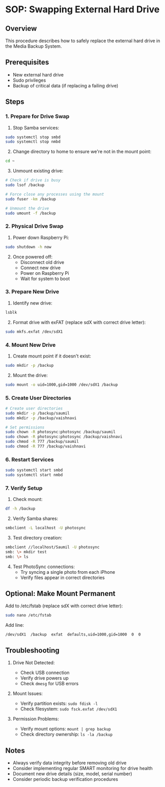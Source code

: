 # SOP: Swapping External Hard Drive

## Overview
This procedure describes how to safely replace the external hard drive in the Media Backup System.

## Prerequisites
- New external hard drive
- Sudo privileges
- Backup of critical data (if replacing a failing drive)

## Steps

### 1. Prepare for Drive Swap
1. Stop Samba services:
```bash
sudo systemctl stop smbd
sudo systemctl stop nmbd
```

2. Change directory to home to ensure we're not in the mount point:
```bash
cd ~
```

3. Unmount existing drive:
```bash
# Check if drive is busy
sudo lsof /backup

# Force close any processes using the mount
sudo fuser -km /backup

# Unmount the drive
sudo umount -f /backup
```

### 2. Physical Drive Swap
1. Power down Raspberry Pi:
```bash
sudo shutdown -h now
```

2. Once powered off:
   - Disconnect old drive
   - Connect new drive
   - Power on Raspberry Pi
   - Wait for system to boot

### 3. Prepare New Drive
1. Identify new drive:
```bash
lsblk
```

2. Format drive with exFAT (replace sdX with correct drive letter):
```bash
sudo mkfs.exfat /dev/sdX1
```

### 4. Mount New Drive
1. Create mount point if it doesn't exist:
```bash
sudo mkdir -p /backup
```

2. Mount the drive:
```bash
sudo mount -o uid=1000,gid=1000 /dev/sdX1 /backup
```

### 5. Create User Directories
```bash
# Create user directories
sudo mkdir -p /backup/saumil
sudo mkdir -p /backup/vaishnavi

# Set permissions
sudo chown -R photosync:photosync /backup/saumil
sudo chown -R photosync:photosync /backup/vaishnavi
sudo chmod -R 777 /backup/saumil
sudo chmod -R 777 /backup/vaishnavi
```

### 6. Restart Services
```bash
sudo systemctl start smbd
sudo systemctl start nmbd
```

### 7. Verify Setup
1. Check mount:
```bash
df -h /backup
```

2. Verify Samba shares:
```bash
smbclient -L localhost -U photosync
```

3. Test directory creation:
```bash
smbclient //localhost/Saumil -U photosync
smb: \> mkdir test
smb: \> ls
```

4. Test PhotoSync connections:
   - Try syncing a single photo from each iPhone
   - Verify files appear in correct directories

## Optional: Make Mount Permanent
Add to /etc/fstab (replace sdX with correct drive letter):
```bash
sudo nano /etc/fstab
```
Add line:
```
/dev/sdX1  /backup  exfat  defaults,uid=1000,gid=1000  0  0
```

## Troubleshooting
1. Drive Not Detected:
   - Check USB connection
   - Verify drive powers up
   - Check `dmesg` for USB errors

2. Mount Issues:
   - Verify partition exists: `sudo fdisk -l`
   - Check filesystem: `sudo fsck.exfat /dev/sdX1`

3. Permission Problems:
   - Verify mount options: `mount | grep backup`
   - Check directory ownership: `ls -la /backup`

## Notes
- Always verify data integrity before removing old drive
- Consider implementing regular SMART monitoring for drive health
- Document new drive details (size, model, serial number)
- Consider periodic backup verification procedures
